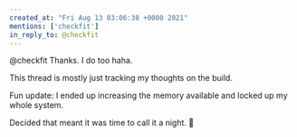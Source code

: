 ```yaml
---
created_at: "Fri Aug 13 03:06:38 +0000 2021"
mentions: ['checkfit']
in_reply_to: @checkfit
---
```


@checkfit Thanks. I do too haha. 

This thread is mostly just tracking my thoughts on the build. 

Fun update: I ended up increasing the memory available and locked up my whole system. 

Decided that meant it was time to call it a night. 🤣